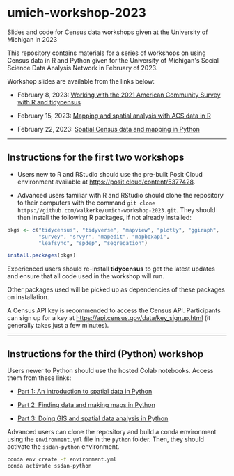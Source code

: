 # umich-workshop-2023

Slides and code for Census data workshops given at the University of Michigan in 2023

This repository contains materials for a series of workshops on using Census data in R and Python given for the University of Michigan's Social Science Data Analysis Network in February of 2023.  

Workshop slides are available from the links below:

* February 8, 2023: [Working with the 2021 American Community Survey with R and tidycensus](https://walker-data.com/umich-workshop-2023/acs-2021/#1)

* February 15, 2023: [Mapping and spatial analysis with ACS data in R](https://walker-data.com/umich-workshop-2023/spatial-data/#1)

* February 22, 2023: [Spatial Census data and mapping in Python](https://walker-data.com/umich-workshop-2023/python/#1)

---

## Instructions for the first two workshops

- Users new to R and RStudio should use the pre-built Posit Cloud environment available at https://posit.cloud/content/5377428.  

- Advanced users familiar with R and RStudio should clone the repository to their computers with the command `git clone https://github.com/walkerke/umich-workshop-2023.git`.  They should then install the following R packages, if not already installed:

```r
pkgs <- c("tidycensus", "tidyverse", "mapview", "plotly", "ggiraph", 
          "survey", "srvyr", "mapedit", "mapboxapi", 
          "leafsync", "spdep", "segregation")

install.packages(pkgs)
```

Experienced users should re-install __tidycensus__ to get the latest updates and ensure that all code used in the workshop will run.  

Other packages used will be picked up as dependencies of these packages on installation. 

A Census API key is recommended to access the Census API.  Participants can sign up for a key at https://api.census.gov/data/key_signup.html (it generally takes just a few minutes). 

---

## Instructions for the third (Python) workshop

Users newer to Python should use the hosted Colab notebooks. Access them from these links:

* [Part 1: An introduction to spatial data in Python](https://colab.research.google.com/drive/1IVQ1phTj2IlgYqIhz41jIepVe49fYnXR?usp=sharing)

* [Part 2: Finding data and making maps in Python](https://colab.research.google.com/drive/1lmXZwTFwSl5yZAfSRiOS8MNRDVz7eeci?usp=sharing)

* [Part 3: Doing GIS and spatial data analysis in Python](https://colab.research.google.com/drive/1DbGEqd0PqVXjQ_BEyooBkDKh5IRE7FeW?usp=sharing)

Advanced users can clone the repository and build a conda environment using the `environment.yml` file in the `python` folder.  Then, they should activate the `ssdan-python` environment.

```bash
conda env create -f environment.yml
conda activate ssdan-python
```

